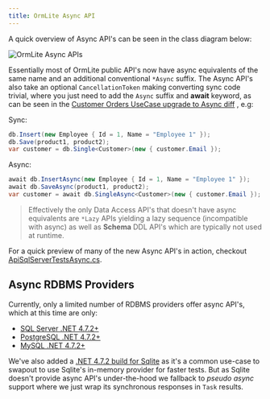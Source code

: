 ```yaml
---
title: OrmLite Async API
---
```


A quick overview of Async API's can be seen in the class diagram below:

![OrmLite Async APIs](https://raw.githubusercontent.com/ServiceStack/Assets/master/img/ormlite/OrmLiteApiAsync.png)

Essentially most of OrmLite public API's now have async equivalents of the same name and an additional conventional `*Async` suffix.
The Async API's also take an optional `CancellationToken` making converting sync code trivial, where you just need to
add the `Async` suffix and **await** keyword, as can be seen in the
[Customer Orders UseCase upgrade to Async diff](https://github.com/ServiceStack/ServiceStack.OrmLite/commit/c1ce6f0eac99133fc232b263c26c42379d4c5f48)
, e.g:

Sync:

```csharp
db.Insert(new Employee { Id = 1, Name = "Employee 1" });
db.Save(product1, product2);
var customer = db.Single<Customer>(new { customer.Email }); 
```

Async:

```csharp
await db.InsertAsync(new Employee { Id = 1, Name = "Employee 1" });
await db.SaveAsync(product1, product2);
var customer = await db.SingleAsync<Customer>(new { customer.Email });
```

> Effectively the only Data Access API's that doesn't have async equivalents are `*Lazy` APIs yielding a lazy
> sequence (incompatible with async) as well as **Schema** DDL API's which are typically not used at runtime.

For a quick preview of many of the new Async API's in action, checkout
[ApiSqlServerTestsAsync.cs](https://github.com/ServiceStack/ServiceStack.OrmLite/blob/master/tests/ServiceStack.OrmLite.Tests/Async/ApiSqlServerTestsAsync.cs).

## Async RDBMS Providers

Currently, only a limited number of RDBMS providers offer async API's, which at this time are only:

- [SQL Server .NET 4.7.2+](https://www.nuget.org/packages/ServiceStack.OrmLite.SqlServer)
- [PostgreSQL .NET 4.7.2+](https://www.nuget.org/packages/ServiceStack.OrmLite.PostgreSQL)
- [MySQL .NET 4.7.2+](https://www.nuget.org/packages/ServiceStack.OrmLite.MySql)

We've also added a
[.NET 4.7.2 build for Sqlite](https://www.nuget.org/packages/ServiceStack.OrmLite.Sqlite)
as it's a common use-case to swapout to use Sqlite's in-memory provider for faster tests.
But as Sqlite doesn't provide async API's under-the-hood we fallback to *pseudo async* support where we just wrap its synchronous responses in `Task` results. 
